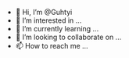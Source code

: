 - 👋 Hi, I’m @Guhtyi
- 👀 I’m interested in ...
- 🌱 I’m currently learning ...
- 💞️ I’m looking to collaborate on ...
- 📫 How to reach me ...

<!---
Guhtyi/Guhtyi is a ✨ special ✨ repository because its `README.md` (this file) appears on your GitHub profile.
You can click the Preview link to take a look at your changes.
--->
